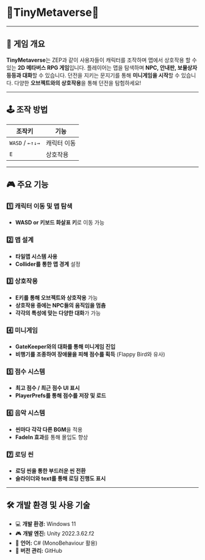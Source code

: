 # 🏰TinyMetaverse🏰

---

## 📜 게임 개요
**TinyMetaverse**는 ZEP과 같이 사용자들이 캐릭터를 조작하며 맵에서 상호작용 할 수 있는 **2D 메타버스 RPG 게임**입니다. 
플레이어는 맵을 탐색하며 **NPC, 안내판, 보물상자 등등과 대화**할 수 있습니다.
던전을 지키는 문지기를 통해 **미니게임을 시작**할 수 있습니다.
다양한 **오브젝트와의 상호작용**을 통해 던전을 탐험하세요!

---

## 🕹️ 조작 방법
| 조작키 | 기능 |
|------|------|
| `WASD` / `←↑↓→` | 캐릭터 이동 |
| `E` | 상호작용 |

---

## 🎮 주요 기능

### 1️⃣ 캐릭터 이동 및 맵 탐색
- **WASD or 키보드 화살표 키**로 이동 가능

### 2️⃣ 맵 설계
- **타일맵 시스템 사용**
- **Collider를 통한 맵 경계** 설정

### 3️⃣ 상호작용
- **E키를 통해 오브젝트와 상호작용** 가능
- **상호작용 중에는 NPC들의 움직임을 멈춤**
- **각각의 특성에 맞는 다양한 대화**가 가능

### 4️⃣ 미니게임
- **GateKeeper와의 대화를 통해 미니게임 진입**
- **비행기를 조종하여 장애물을 피해 점수를 획득** (Flappy Bird와 유사)

### 5️⃣ 점수 시스템
- **최고 점수 / 최근 점수 UI 표시**
- **PlayerPrefs를 통해 점수를 저장 및 로드**

### 6️⃣ 음악 시스템
- **씬마다 각각 다른 BGM**을 적용
- **FadeIn 효과**를 통해 몰입도 향상

### 7️⃣ 로딩 씬
- **로딩 씬을 통한 부드러운 씬 전환**
- **슬라이더와 text를 통해 로딩 진행도 표시**

---

## 🛠️ 개발 환경 및 사용 기술
- 💻 **개발 환경:** Windows 11
- 🎮 **개발 엔진:** Unity 2022.3.62.f2  
- 📝 **언어:** C# (MonoBehaviour 활용)
- 🔗 **버전 관리:** GitHub
